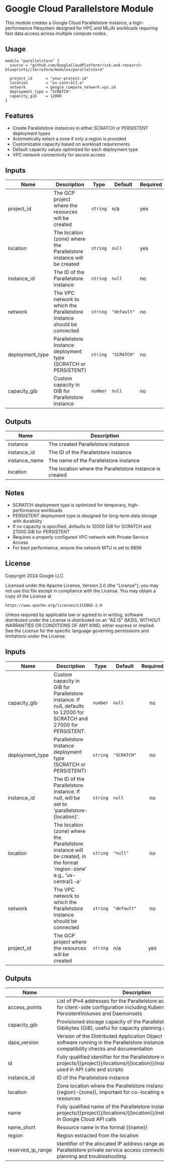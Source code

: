# Google Cloud Parallelstore Module

This module creates a Google Cloud Parallelstore instance, a high-performance filesystem designed for HPC and ML/AI workloads requiring fast data access across multiple compute nodes.

## Usage

```hcl
module "parallelstore" {
  source = "github.com/GoogleCloudPlatform/risk-and-research-blueprints//terraform/modules/parallelstore"

  project_id      = "your-project-id"
  location        = "us-central1-a"
  network         = google_compute_network.vpc.id
  deployment_type = "SCRATCH"
  capacity_gib    = 12000
}
```

## Features

- Create Parallelstore instances in either SCRATCH or PERSISTENT deployment types
- Automatically select a zone if only a region is provided
- Customizable capacity based on workload requirements
- Default capacity values optimized for each deployment type
- VPC network connectivity for secure access

## Inputs

| Name | Description | Type | Default | Required |
|------|-------------|------|---------|----------|
| project_id | The GCP project where the resources will be created | `string` | n/a | yes |
| location | The location (zone) where the Parallelstore instance will be created | `string` | `null` | yes |
| instance_id | The ID of the Parallelstore instance | `string` | `null` | no |
| network | The VPC network to which the Parallelstore instance should be connected | `string` | `"default"` | no |
| deployment_type | Parallelstore Instance deployment type (SCRATCH or PERSISTENT) | `string` | `"SCRATCH"` | no |
| capacity_gib | Custom capacity in GiB for Parallelstore instance | `number` | `null` | no |

## Outputs

| Name | Description |
|------|-------------|
| instance | The created Parallelstore instance |
| instance_id | The ID of the Parallelstore instance |
| instance_name | The name of the Parallelstore instance |
| location | The location where the Parallelstore instance is created |

## Notes

- SCRATCH deployment type is optimized for temporary, high-performance workloads
- PERSISTENT deployment type is designed for long-term data storage with durability
- If no capacity is specified, defaults to 12000 GiB for SCRATCH and 27000 GiB for PERSISTENT
- Requires a properly configured VPC network with Private Service Access
- For best performance, ensure the network MTU is set to 8896

## License

Copyright 2024 Google LLC

Licensed under the Apache License, Version 2.0 (the "License");
you may not use this file except in compliance with the License.
You may obtain a copy of the License at

    https://www.apache.org/licenses/LICENSE-2.0

Unless required by applicable law or agreed to in writing, software
distributed under the License is distributed on an "AS IS" BASIS,
WITHOUT WARRANTIES OR CONDITIONS OF ANY KIND, either express or implied.
See the License for the specific language governing permissions and
limitations under the License.

<!-- BEGINNING OF PRE-COMMIT-TERRAFORM DOCS HOOK -->
## Inputs

| Name | Description | Type | Default | Required |
|------|-------------|------|---------|:--------:|
| capacity\_gib | Custom capacity in GiB for Parallelstore instance. If null, defaults to 12000 for SCRATCH and 27000 for PERSISTENT. | `number` | `null` | no |
| deployment\_type | Parallelstore Instance deployment type (SCRATCH or PERSISTENT) | `string` | `"SCRATCH"` | no |
| instance\_id | The ID of the Parallelstore instance. If null, will be set to 'parallelstore-{location}'. | `string` | `null` | no |
| location | The location (zone) where the Parallelstore instance will be created, in the format 'region-zone' e.g., 'us-central1-a' | `string` | `"null"` | no |
| network | The VPC network to which the Parallelstore instance should be connected | `string` | `"default"` | no |
| project\_id | The GCP project where the resources will be created | `string` | n/a | yes |

## Outputs

| Name | Description |
|------|-------------|
| access\_points | List of IPv4 addresses for the Parallelstore access points, required for client-side configuration including Kubernetes PersistentVolumes and Daemonsets |
| capacity\_gib | Provisioned storage capacity of the Parallelstore instance in Gibibytes (GiB), useful for capacity planning and cost estimation |
| daos\_version | Version of the Distributed Application Object Storage (DAOS) software running in the Parallelstore instance, useful for compatibility checks and documentation |
| id | Fully qualified identifier for the Parallelstore resource in format projects/{{project}}/locations/{{location}}/instances/{{instance\_id}}, used in API calls and scripts |
| instance\_id | ID of the Parallelstore instance |
| location | Zone location where the Parallelstore instance is deployed (format: {region}-{zone}), important for co-locating with compute resources |
| name | Fully qualified name of the Parallelstore instance in format projects/{{project}}/locations/{{location}}/instances/{{name}}, used in Google Cloud API calls |
| name\_short | Resource name in the format {{name}} |
| region | Region extracted from the location |
| reserved\_ip\_range | Identifier of the allocated IP address range associated with the Parallelstore private service access connection, used for network planning and troubleshooting |

<!-- END OF PRE-COMMIT-TERRAFORM DOCS HOOK -->